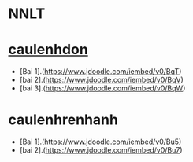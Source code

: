 # NNLT
# [caulenhdon](https://hoctructuyencntt.github.io/NNLT/Bai02.html)

- [Bai 1].(https://www.jdoodle.com/iembed/v0/BqT)
- [bai 2].(https://www.jdoodle.com/iembed/v0/BqV)
- [bai 3].(https://www.jdoodle.com/iembed/v0/BqW)

# caulenhrenhanh

- [Bai 1].(https://www.jdoodle.com/iembed/v0/Bu5)
- [bai 2].(https://www.jdoodle.com/iembed/v0/Bu7)
